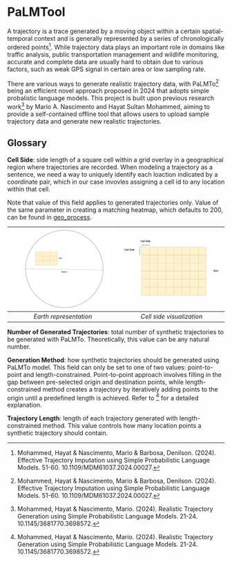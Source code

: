 # PaLMTool
A trajectory is a trace generated by a moving object within a certain spatial-temporal context and is generally represented by a series of chronologically ordered points[^1]. While trajectory data plays an important role in domains like traffic analysis, public transportation management and wildlife monitoring, accurate and complete data are usually hard to obtain due to various factors, such as weak GPS signal in certain area or low sampling rate. 

There are various ways to generate realistic trajectory data, with PaLMTo[^1] being an efficient novel approach proposed in 2024 that adopts simple probalistic language models. This project is built upon previous research work[^2] by Mario A. Nascimento and Hayat Sultan Mohammed, aiming to provide a self-contained offline tool that allows users to upload sample trajectory data and generate new realistic trajectories.

## Glossary
**Cell Side**: side length of a square cell within a grid overlay in a geographical region where trajectories are recorded. When modeling a trajectory as a sentence, we need a way to uniquely identify each loaction indicated by a coordinate pair, which in our case invovles assigning a cell id to any location within that cell. 

Note that value of this field applies to generated trajectories only. Value of the same parameter in creating a matching heatmap, which defaults to 200, can be found in [geo_process](PaLMTo_App/trajectory/geo_process.py).

| ![Earth](asset/earth.png) | ![Cell Size](asset/cell_side.png) |
|:---:|:---:|
| *Earth representation* | *Cell side visualization* |

**Number of Generated Trajectories**: total number of synthetic trajectories to be generated with PaLMTo. Theoretically, this value can be any natural number. 

**Generation Method**: how synthetic trajectories should be generated using PaLMTo model. This field can only be set to one of two values: point-to-point and length-constrained. Point-to-point approach involves filling in the gap between pre-selected origin and destination points, while length-constrained method creates a trajectory by iteratively adding points to the origin until a predefined length is achieved. Refer to [^2] for a detailed explanation. 

**Trajectory Length**: length of each trajectory generated with length-constrained method. This value controls how many location points a synthetic trajectory should contain. 

[^1]: Mohammed, Hayat & Nascimento, Mario & Barbosa, Denilson. (2024). Effective Trajectory Imputation using Simple Probabilistic Language Models. 51-60. 10.1109/MDM61037.2024.00027. 
[^2]: Mohammed, Hayat & Nascimento, Mario. (2024). Realistic Trajectory Generation using Simple Probabilistic Language Models. 21-24. 10.1145/3681770.3698572. 
